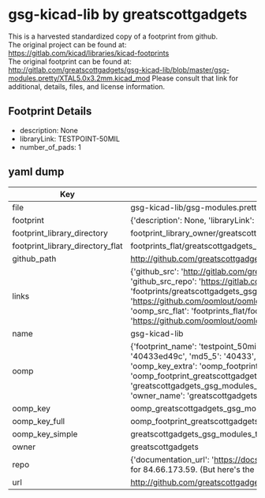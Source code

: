 # gsg-kicad-lib by greatscottgadgets  
This is a harvested standardized copy of a footprint from github.  
The original project can be found at:  
https://gitlab.com/kicad/libraries/kicad-footprints  
The original footprint can be found at:
http://gitlab.com/greatscottgadgets/gsg-kicad-lib/blob/master/gsg-modules.pretty/XTAL5.0x3.2mm.kicad_mod
Please consult that link for additional, details, files, and license information.  
## Footprint Details
* description: None  
* libraryLink: TESTPOINT-50MIL  
* number_of_pads: 1  
## yaml dump  
| Key | Value |  
| --- | --- |  
| file | gsg-kicad-lib/gsg-modules.pretty/TESTPOINT-50MIL.kicad_mod |  
| footprint | {'description': None, 'libraryLink': 'TESTPOINT-50MIL', 'number_of_pads': 1} |  
| footprint_library_directory | footprint_library_owner/greatscottgadgets_gsg-kicad-lib |  
| footprint_library_directory_flat | footprints_flat/greatscottgadgets_gsg_modules_testpoint_50mil/working |  
| github_path | http://github.com/greatscottgadgets/gsg-kicad-lib/blob/master/gsg-modules.pretty/TESTPOINT-50MIL.kicad_mod |  
| links | {'github_src': 'http://gitlab.com/greatscottgadgets/gsg-kicad-lib/blob/master/gsg-modules.pretty/XTAL5.0x3.2mm.kicad_mod', 'github_src_repo': 'https://gitlab.com/kicad/libraries/kicad-footprints', 'oomp_bot': 'footprints/greatscottgadgets_gsg_modules_testpoint_50mil/working', 'oomp_bot_github': 'https://github.com/oomlout/oomlout_oomp_footprint_bot/tree/main/footprints/greatscottgadgets_gsg_modules_testpoint_50mil/working', 'oomp_src_flat': 'footprints_flat/footprints_flat/greatscottgadgets_gsg_modules_testpoint_50mil/working', 'oomp_src_flat_github': 'https://github.com/oomlout/oomlout_oomp_footprint_src/tree/main/footprints_flat/greatscottgadgets_gsg_modules_testpoint_50mil/working'} |  
| name | gsg-kicad-lib |  
| oomp | {'footprint_name': 'testpoint_50mil', 'library_name': 'gsg_modules', 'md5': '40433ed49cdd7f0527dedb7236fe47ec', 'md5_10': '40433ed49c', 'md5_5': '40433', 'md5_6': '40433e', 'oomp_key': 'oomp_greatscottgadgets_gsg_modules_testpoint_50mil', 'oomp_key_extra': 'oomp_footprint_greatscottgadgets_gsg_modules_testpoint_50mil', 'oomp_key_full': 'oomp_footprint_greatscottgadgets_gsg_modules_testpoint_50mil_40433e', 'oomp_key_simple': 'greatscottgadgets_gsg_modules_testpoint_50mil', 'original_filename': 'gsg-kicad-lib/gsg-modules.pretty/TESTPOINT-50MIL.kicad_mod', 'owner_name': 'greatscottgadgets'} |  
| oomp_key | oomp_greatscottgadgets_gsg_modules_testpoint_50mil |  
| oomp_key_full | oomp_footprint_greatscottgadgets_gsg_modules_testpoint_50mil |  
| oomp_key_simple | greatscottgadgets_gsg_modules_testpoint_50mil |  
| owner | greatscottgadgets |  
| repo | {'documentation_url': 'https://docs.github.com/rest/overview/resources-in-the-rest-api#rate-limiting', 'message': "API rate limit exceeded for 84.66.173.59. (But here's the good news: Authenticated requests get a higher rate limit. Check out the documentation for more details.)"} |  
| url | http://github.com/greatscottgadgets/gsg-kicad-lib |  

